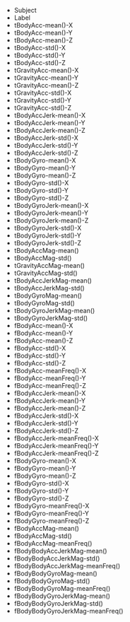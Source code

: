* Subject
* Label
* tBodyAcc-mean()-X
* tBodyAcc-mean()-Y
* tBodyAcc-mean()-Z
* tBodyAcc-std()-X
* tBodyAcc-std()-Y
* tBodyAcc-std()-Z
* tGravityAcc-mean()-X
* tGravityAcc-mean()-Y
* tGravityAcc-mean()-Z
* tGravityAcc-std()-X
* tGravityAcc-std()-Y
* tGravityAcc-std()-Z
* tBodyAccJerk-mean()-X
* tBodyAccJerk-mean()-Y
* tBodyAccJerk-mean()-Z
* tBodyAccJerk-std()-X
* tBodyAccJerk-std()-Y
* tBodyAccJerk-std()-Z
* tBodyGyro-mean()-X
* tBodyGyro-mean()-Y
* tBodyGyro-mean()-Z
* tBodyGyro-std()-X
* tBodyGyro-std()-Y
* tBodyGyro-std()-Z
* tBodyGyroJerk-mean()-X
* tBodyGyroJerk-mean()-Y
* tBodyGyroJerk-mean()-Z
* tBodyGyroJerk-std()-X
* tBodyGyroJerk-std()-Y
* tBodyGyroJerk-std()-Z
* tBodyAccMag-mean()
* tBodyAccMag-std()
* tGravityAccMag-mean()
* tGravityAccMag-std()
* tBodyAccJerkMag-mean()
* tBodyAccJerkMag-std()
* tBodyGyroMag-mean()
* tBodyGyroMag-std()
* tBodyGyroJerkMag-mean()
* tBodyGyroJerkMag-std()
* fBodyAcc-mean()-X
* fBodyAcc-mean()-Y
* fBodyAcc-mean()-Z
* fBodyAcc-std()-X
* fBodyAcc-std()-Y
* fBodyAcc-std()-Z
* fBodyAcc-meanFreq()-X
* fBodyAcc-meanFreq()-Y
* fBodyAcc-meanFreq()-Z
* fBodyAccJerk-mean()-X
* fBodyAccJerk-mean()-Y
* fBodyAccJerk-mean()-Z
* fBodyAccJerk-std()-X
* fBodyAccJerk-std()-Y
* fBodyAccJerk-std()-Z
* fBodyAccJerk-meanFreq()-X
* fBodyAccJerk-meanFreq()-Y
* fBodyAccJerk-meanFreq()-Z
* fBodyGyro-mean()-X
* fBodyGyro-mean()-Y
* fBodyGyro-mean()-Z
* fBodyGyro-std()-X
* fBodyGyro-std()-Y
* fBodyGyro-std()-Z
* fBodyGyro-meanFreq()-X
* fBodyGyro-meanFreq()-Y
* fBodyGyro-meanFreq()-Z
* fBodyAccMag-mean()
* fBodyAccMag-std()
* fBodyAccMag-meanFreq()
* fBodyBodyAccJerkMag-mean()
* fBodyBodyAccJerkMag-std()
* fBodyBodyAccJerkMag-meanFreq()
* fBodyBodyGyroMag-mean()
* fBodyBodyGyroMag-std()
* fBodyBodyGyroMag-meanFreq()
* fBodyBodyGyroJerkMag-mean()
* fBodyBodyGyroJerkMag-std()
* fBodyBodyGyroJerkMag-meanFreq()
